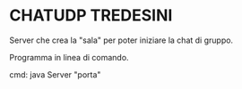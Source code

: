 # CHATUDP TREDESINI

Server che crea la "sala" per poter iniziare la chat di gruppo.

Programma in linea di comando.

cmd: java Server "porta"
